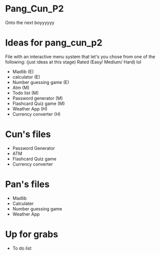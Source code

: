 # Pang_Cun_P2
Onto the next boyyyyyy

# Ideas for pang_cun_p2
File with an interactive menu system that let's you chose from one of the following: (just ideas at this stage)
Rated (Easy/ Medium/ Hard) lol
- Madlib (E)
- calculator (E)
- Number guessing game (E)
- Atm (M)
- Todo list (M)
- Password generator (M)
- Flashcard Quiz game (M)
- Weather App (H)
- Currency converter (H)

# Cun's files
- Password Generator
- ATM
- Flashcard Quiz game
- Currency converter

# Pan's files
- Madlib
- Calculater
- Number guessing game
- Weather App 

# Up for grabs
- To do list 


